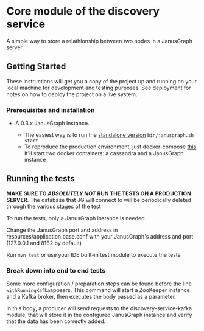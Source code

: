 # Core module of the discovery service
A simple way to store a relathionship between two nodes in a JanusGraph server

## Getting Started
These instructions will get you a copy of the project up and running on your local machine for development and testing 
purposes. See deployment for notes on how to deploy the project on a live system.

### Prerequisites and installation
* A 0.3.x JanusGraph instance. 

    * The easiest way is to run the [standalone version](https://github.com/JanusGraph/janusgraph/releases/tag/v0.3.1) ```bin/janusgraph.sh start```
    * To reproduce the production environment, just docker-compose [this](https://github.com/ubirch/ubirch-discovery-service/tree/master/discovery-service-docker-jg).
    It'll start two docker containers: a cassandra and a JanusGraph instance
    
## Running the tests

**MAKE SURE TO *ABSOLUTELY NOT* RUN THE TESTS ON A PRODUCTION SERVER**. 
The database that JG will connect to will be periodically deleted through the various stages of the test

To run the tests, only a JanusGraph instance is needed.

Change the JanusGraph port and address in resources/application.base.conf with your JanusGraph's address 
and port (127.0.0.1 and 8182 by default)

Run ```mvn test``` or use your IDE built-in test module to execute the tests

### Break down into end to end tests


Some more configuration / preparation steps can be found before the line ```withRunningKafka```appears. This command
will start a ZooKeeper instance and a Kafka broker, then executes the body passed as a parameter.

In this body, a producer will send requests to the discovery-service-kafka module, that will store it in the configured 
JanusGraph instance and verify that the data has been correctly added.

